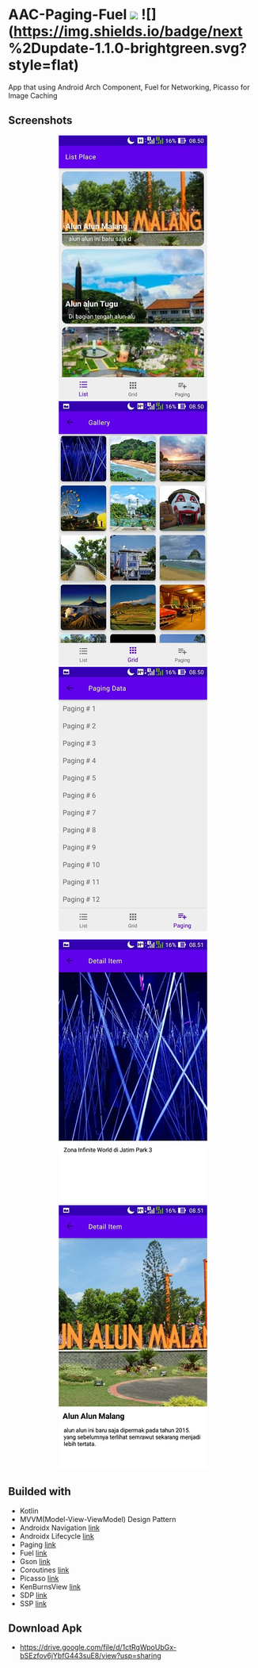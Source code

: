 # AAC-Paging-Fuel ![](https://img.shields.io/badge/build-passing-brightgreen.svg?style=flat)  ![](https://img.shields.io/badge/next	%2Dupdate-1.1.0-brightgreen.svg?style=flat)
App that using Android Arch Component, Fuel for Networking, Picasso for Image Caching

## Screenshots

<p align="center">
  <img src="https://raw.githubusercontent.com/4mirfor3v3r/AAC-Paging-Fuel/master/screenshoots/1.jpg" />
  <img src="https://raw.githubusercontent.com/4mirfor3v3r/AAC-Paging-Fuel/master/screenshoots/2.jpg" /> 
  <img src="https://raw.githubusercontent.com/4mirfor3v3r/AAC-Paging-Fuel/master/screenshoots/3.jpg" />
</p>
<p align="center">
  <img src="https://raw.githubusercontent.com/4mirfor3v3r/AAC-Paging-Fuel/master/screenshoots/4.jpg" />
  <img src="https://raw.githubusercontent.com/4mirfor3v3r/AAC-Paging-Fuel/master/screenshoots/5.jpg" /> 
</p>

## Builded with
 - Kotlin
 - MVVM(Model-View-ViewModel) Design Pattern
 - Androidx Navigation [link](https://developer.android.com/jetpack/androidx/releases/navigation "link")
 - Androidx Lifecycle [link](https://developer.android.com/jetpack/androidx/releases/lifecycle "link")
 - Paging [link](https://developer.android.com/jetpack/androidx/releases/paging "link")
 - Fuel [link](https://github.com/kittinunf/fuel "link")
 - Gson [link](https://github.com/google/gson "link")
 - Coroutines [link](https://github.com/Kotlin/kotlinx.coroutines "link")
 - Picasso [link](https://github.com/square/picasso "link")
 - KenBurnsView [link](https://github.com/flavioarfaria/KenBurnsView "link")
 - SDP [link](https://github.com/intuit/sdp "link")
 - SSP [link](https://github.com/intuit/ssp "link")

## Download Apk
 - https://drive.google.com/file/d/1ctRgWpoUbGx-bSEzfov6jYbfG443suE8/view?usp=sharing
